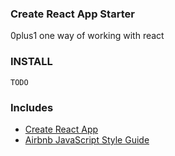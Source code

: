 ### Create React App Starter
0plus1 one way of working with react

### INSTALL

```
TODO
```

### Includes
* [Create React App](https://github.com/facebook/create-react-app)
* [Airbnb JavaScript Style Guide](https://github.com/airbnb/javascript)
